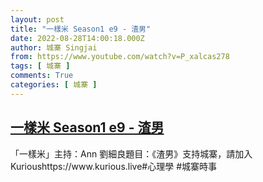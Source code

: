 ```yaml
---
layout: post
title: "一樣米 Season1 e9 - 渣男"
date: 2022-08-28T14:00:18.000Z
author: 城寨 Singjai
from: https://www.youtube.com/watch?v=P_xalcas278
tags: [ 城寨 ]
comments: True
categories: [ 城寨 ]
---
```

<!--1661695218000-->
[一樣米 Season1 e9 - 渣男](https://www.youtube.com/watch?v=P_xalcas278)
------

<div>
「一樣米」主持：Ann 劉細良題目：《渣男》支持城寨，請加入Kurioushttps://www.kurious.live#心理學 #城寨時事
</div>
